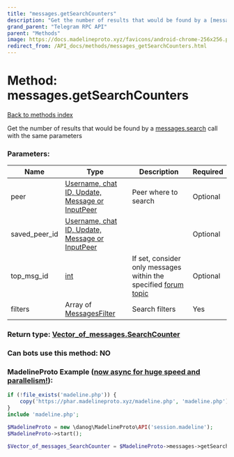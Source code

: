 ```yaml
---
title: "messages.getSearchCounters"
description: "Get the number of results that would be found by a [messages.search](../methods/messages.search.html) call with the same parameters"
grand_parent: "Telegram RPC API"
parent: "Methods"
image: https://docs.madelineproto.xyz/favicons/android-chrome-256x256.png
redirect_from: /API_docs/methods/messages_getSearchCounters.html
---
```

# Method: messages.getSearchCounters
[Back to methods index](index.html)



Get the number of results that would be found by a [messages.search](../methods/messages.search.html) call with the same parameters

### Parameters:

| Name     |    Type       | Description | Required |
|----------|---------------|-------------|----------|
|peer|[Username, chat ID, Update, Message or InputPeer](/API_docs/types/InputPeer.html) | Peer where to search | Optional|
|saved\_peer\_id|[Username, chat ID, Update, Message or InputPeer](/API_docs/types/InputPeer.html) |  | Optional|
|top\_msg\_id|[int](/API_docs/types/int.html) | If set, consider only messages within the specified [forum topic](https://core.telegram.org/api/forum#forum-topics) | Optional|
|filters|Array of [MessagesFilter](/API_docs/types/MessagesFilter.html) | Search filters | Yes|


### Return type: [Vector\_of\_messages.SearchCounter](/API_docs/types/messages.SearchCounter.html)

### Can bots use this method: **NO**


### MadelineProto Example ([now async for huge speed and parallelism!](https://docs.madelineproto.xyz/docs/ASYNC.html)):


```php
if (!file_exists('madeline.php')) {
    copy('https://phar.madelineproto.xyz/madeline.php', 'madeline.php');
}
include 'madeline.php';

$MadelineProto = new \danog\MadelineProto\API('session.madeline');
$MadelineProto->start();

$Vector_of_messages_SearchCounter = $MadelineProto->messages->getSearchCounters(peer: $InputPeer, saved_peer_id: $InputPeer, top_msg_id: $int, filters: [$MessagesFilter, $MessagesFilter], );
```


